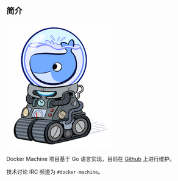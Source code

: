 ## 简介

![Docker Machine](../images/docker_machine.png)

Docker Machine 项目基于 Go 语言实现，目前在 [Github](https://github.com/docker/machine) 上进行维护。

技术讨论 IRC 频道为 `#docker-machine`。
